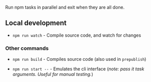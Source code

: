Run npm tasks in parallel and exit when they are all done.

## Local development

- `npm run watch` - Compile source code, and watch for changes

### Other commands

- `npm run build` - Compiles source code (also used in `prepublish`)

- `npm run start --` - Emulates the cli interface (_note: pass it task arguments. Useful for manual testing._)

